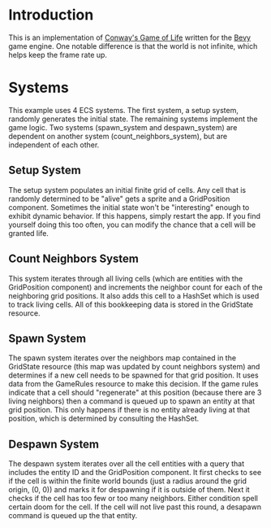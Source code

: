 # Introduction

This is an implementation of [Conway's Game of Life](https://en.wikipedia.org/wiki/Conway%27s_Game_of_Life) written for the [Bevy](https://bevyengine.org) game engine. One notable difference is that the world is not infinite, which helps keep the frame rate up.

# Systems

This example uses 4 ECS systems. The first system, a setup system, randomly generates the initial state. The remaining systems implement the game logic. Two systems (spawn_system and despawn_system) are dependent on another system (count_neighbors_system), but are independent of each other.

## Setup System

The setup system populates an initial finite grid of cells. Any cell that is randomly determined to be "alive" gets a sprite and a GridPosition component. Sometimes the initial state won't be "interesting" enough to exhibit dynamic behavior. If this happens, simply restart the app. If you find yourself doing this too often, you can modify the chance that a cell will be granted life.

## Count Neighbors System

This system iterates through all living cells (which are entities with the GridPosition component) and increments the neighbor count for each of the neighboring grid positions. It also adds this cell to a HashSet which is used to track living cells. All of this bookkeeping data is stored in the GridState resource.

## Spawn System

The spawn system iterates over the neighbors map contained in the GridState resource (this map was updated by count neighbors system) and determines if a new cell needs to be spawned for that grid position. It uses data from the GameRules resource to make this decision. If the game rules indicate that a cell should "regenerate" at this position (because there are 3 living neighbors) then a command is queued up to spawn an entity at that grid position. This only happens if there is no entity already living at that position, which is determined by consulting the HashSet.

## Despawn System

The despawn system iterates over all the cell entities with a query that includes the entity ID and the GridPosition component. It first checks to see if the cell is within the finite world bounds (just a radius around the grid origin, (0, 0)) and marks it for despawning if it is outside of them. Next it checks if the cell has too few or too many neighbors. Either condition spell certain doom for the cell. If the cell will not live past this round, a desapawn command is queued up the that entity.
